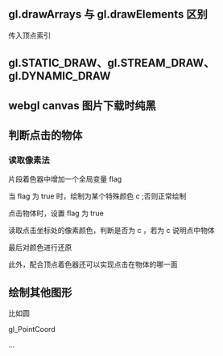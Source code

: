 ## gl.drawArrays 与 gl.drawElements 区别

传入顶点索引

## gl.STATIC_DRAW、gl.STREAM_DRAW、gl.DYNAMIC_DRAW

## webgl canvas 图片下载时纯黑

## 判断点击的物体

### 读取像素法

片段着色器中增加一个全局变量 flag

当 flag 为 true 时，绘制为某个特殊颜色 c ;否则正常绘制

点击物体时，设置 flag 为 true 

读取点击坐标处的像素颜色，判断是否为 c ，若为 c 说明点中物体

最后对颜色进行还原

此外，配合顶点着色器还可以实现点击在物体的哪一面

## 绘制其他图形

比如圆

gl_PointCoord 

...


